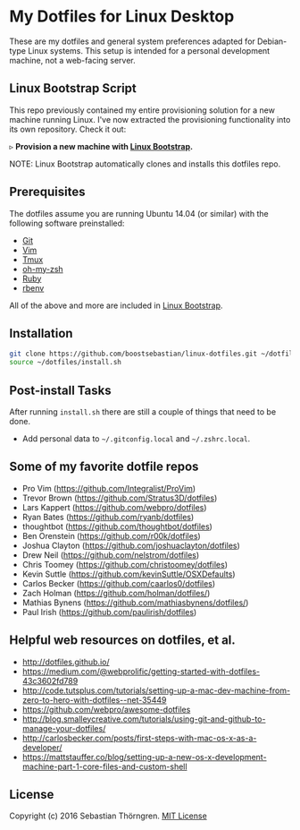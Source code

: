 My Dotfiles for Linux Desktop
=============================

These are my dotfiles and general system preferences adapted for Debian-type Linux systems. This setup is intended for a personal development machine, not a web-facing server.

Linux Bootstrap Script
----------------------

This repo previously contained my entire provisioning solution for a new machine running Linux. I've now extracted the provisioning functionality into its own repository. Check it out:

&#9657; **Provision a new machine with [Linux Bootstrap](https://github.com/boostsebastian/linux-bootstrap).**

NOTE: Linux Bootstrap automatically clones and installs this dotfiles repo.


Prerequisites
-------------

The dotfiles assume you are running Ubuntu 14.04 (or similar) with the following software preinstalled:

* [Git](https://git-scm.com/)
* [Vim](http://www.vim.org/)
* [Tmux](http://tmux.github.io/)
* [oh-my-zsh](https://github.com/robbyrussell/oh-my-zsh)
* [Ruby](https://www.ruby-lang.org/en/)
* [rbenv](https://github.com/sstephenson/rbenv)

All of the above and more are included in [Linux Bootstrap](https://github.com/boostsebastian/linux-bootstrap).

Installation
------------

```sh
git clone https://github.com/boostsebastian/linux-dotfiles.git ~/dotfiles
source ~/dotfiles/install.sh
```


Post-install Tasks
------------------

After running `install.sh` there are still a couple of things that need to be done.

* Add personal data to `~/.gitconfig.local` and `~/.zshrc.local`.


Some of my favorite dotfile repos
---------------------------------

* Pro Vim (https://github.com/Integralist/ProVim)
* Trevor Brown (https://github.com/Stratus3D/dotfiles)
* Lars Kappert (https://github.com/webpro/dotfiles)
* Ryan Bates (https://github.com/ryanb/dotfiles)
* thoughtbot (https://github.com/thoughtbot/dotfiles)
* Ben Orenstein (https://github.com/r00k/dotfiles)
* Joshua Clayton (https://github.com/joshuaclayton/dotfiles)
* Drew Neil (https://github.com/nelstrom/dotfiles)
* Chris Toomey (https://github.com/christoomey/dotfiles)
* Kevin Suttle (https://github.com/kevinSuttle/OSXDefaults)
* Carlos Becker (https://github.com/caarlos0/dotfiles)
* Zach Holman (https://github.com/holman/dotfiles/)
* Mathias Bynens (https://github.com/mathiasbynens/dotfiles/)
* Paul Irish (https://github.com/paulirish/dotfiles)


Helpful web resources on dotfiles, et al.
-----------------------------------------

* http://dotfiles.github.io/
* https://medium.com/@webprolific/getting-started-with-dotfiles-43c3602fd789
* http://code.tutsplus.com/tutorials/setting-up-a-mac-dev-machine-from-zero-to-hero-with-dotfiles--net-35449
* https://github.com/webpro/awesome-dotfiles
* http://blog.smalleycreative.com/tutorials/using-git-and-github-to-manage-your-dotfiles/
* http://carlosbecker.com/posts/first-steps-with-mac-os-x-as-a-developer/
* https://mattstauffer.co/blog/setting-up-a-new-os-x-development-machine-part-1-core-files-and-custom-shell

License
-------

Copyright (c) 2016 Sebastian Thörngren. [MIT License](https://github.com/boostsebastian/linux-dotfiles/blob/master/LICENSE)
